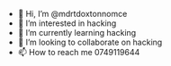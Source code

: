 - 👋 Hi, I’m @mdrtdoxtonnomce
- 👀 I’m interested in hacking
- 🌱 I’m currently learning hacking
- 💞️ I’m looking to collaborate on hacking
- 📫 How to reach me 0749119644

<!---
mdrtdoxtonnomce/mdrtdoxtonnomce is a ✨ special ✨ repository because its `README.md` (this file) appears on your GitHub profile.
You can click the Preview link to take a look at your changes.
--->
